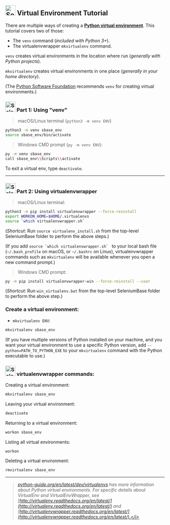 <h2><img src="https://seleniumbase.io/img/logo3a.png" title="SeleniumBase" width="32" /> Virtual Environment Tutorial</h2>

There are multiple ways of creating a **[Python virtual environment](https://packaging.python.org/guides/installing-using-pip-and-virtual-environments/#creating-a-virtual-environment)**. This tutorial covers two of those:

* The ``venv`` command (<i>included with Python 3+</i>).
* The virtualenvwrapper ``mkvirtualenv`` command.

``venv`` creates virtual environments in the location where run (<i>generally with Python projects</i>).

``mkvirtualenv`` creates virtual environments in one place (<i>generally in your home directory</i>).

(The [Python Software Foundation](https://www.python.org/psf/) recommends ``venv`` for creating virtual environments.)


<h3><img src="https://seleniumbase.io/img/logo3a.png" title="SeleniumBase" width="32" /> Part 1: Using "venv"</h3>

> macOS/Linux terminal (``python3 -m venv ENV``)

```bash
python3 -m venv sbase_env
source sbase_env/bin/activate
```

> Windows CMD prompt (``py -m venv ENV``):

```bash
py -m venv sbase_env
call sbase_env\\Scripts\\activate
```

To exit a virtual env, type ``deactivate``.

--------

<h3><img src="https://seleniumbase.io/img/logo3a.png" title="SeleniumBase" width="32" /> Part 2: Using virtualenvwrapper</h3>

> macOS/Linux terminal:

```bash
python3 -m pip install virtualenvwrapper --force-reinstall
export WORKON_HOME=$HOME/.virtualenvs
source `which virtualenvwrapper.sh`
```

(*Shortcut*: Run ``source virtualenv_install.sh`` from the top-level SeleniumBase folder to perform the above steps.)

(If you add ``source `which virtualenvwrapper.sh` `` to your local bash file (``~/.bash_profile`` on macOS, or ``~/.bashrc`` on Linux), virtualenvwrapper commands such as ``mkvirtualenv`` will be available whenever you open a new command prompt.)

> Windows CMD prompt:

```bash
py -m pip install virtualenvwrapper-win --force-reinstall --user
```

(*Shortcut*: Run ``win_virtualenv.bat`` from the top-level SeleniumBase folder to perform the above step.)


<h3>Create a virtual environment:</h3>

* ``mkvirtualenv ENV``:

```bash
mkvirtualenv sbase_env
```

(If you have multiple versions of Python installed on your machine, and you want your virtual environment to use a specific Python version, add ``--python=PATH_TO_PYTHON_EXE`` to your ``mkvirtualenv`` command with the Python executable to use.)


<h3><img src="https://seleniumbase.io/img/logo3a.png" title="SeleniumBase" width="32" /> virtualenvwrapper commands:</h3>

Creating a virtual environment:

```bash
mkvirtualenv sbase_env
```

Leaving your virtual environment:

```bash
deactivate
```

Returning to a virtual environment:

```bash
workon sbase_env
```

Listing all virtual environments:

```bash
workon
```

Deleting a virtual environment:

```bash
rmvirtualenv sbase_env
```

--------

> <i>[python-guide.org/en/latest/dev/virtualenvs](http://docs.python-guide.org/en/latest/dev/virtualenvs/) has more information about Python virtual environments. For specific details about VirtualEnv and VirtualEnvWrapper, see [http://virtualenv.readthedocs.org/en/latest/](http://virtualenv.readthedocs.org/en/latest/) and [http://virtualenvwrapper.readthedocs.org/en/latest/](http://virtualenvwrapper.readthedocs.org/en/latest/).</i>
